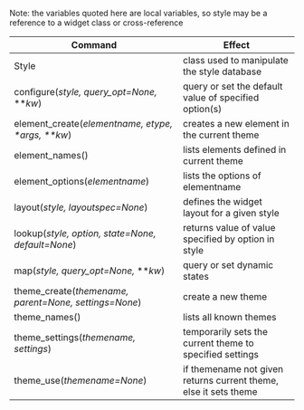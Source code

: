 Note: the variables quoted here are local variables, so style may be a reference to a widget class or cross-reference

| Command | Effect | 
|--------|------------|
| Style | class used to manipulate the style database |
| configure(*style, query_opt=None,* ***kw*) | query or set the default value of specified option(s) |
| element_create(_elementname, etype, *args, **kw_) | creates a new element in the current theme |
| element_names() | lists elements defined in current theme |
| element_options(*elementname*) | lists the options of elementname |
| layout(*style, layoutspec=None*) | defines the widget layout for a given style |
| lookup(*style, option, state=None, default=None*) | returns value of value specified by option in style |
| map(*style, query_opt=None,* ***kw*) | query or set dynamic states |
| theme_create(*themename, parent=None, settings=None*) | create a new theme |
| theme_names() | lists all known themes |
| theme_settings(*themename, settings*) | temporarily sets the current theme to specified settings |
| theme_use(*themename=None*) | if themename not given returns current theme, else it sets theme|

